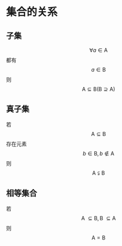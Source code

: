 <script 
  src="https://cdn.bootcss.com/mathjax/2.7.5/MathJax.js?config=TeX-MML-AM_CHTML">
</script>
# 集合的关系
## 子集
$$\forall a\in \textrm{A}$$ 都有 $$a \in \textrm{B}$$ 则 $$\textrm{A} \subseteq  \textrm{B} (\textrm{B} \supseteq \textrm{A})$$
## 真子集
若 $$\textrm{A} \subseteq \textrm{B}$$ 存在元素  $$b\in\textrm{B}, b\notin\textrm{A}$$ 则 $$\textrm{A} \subsetneqq \textrm{B}$$
## 相等集合
若 $$\textrm{A}\ \subseteq \textrm{B} ,\textrm{B}\ \subseteq \textrm{A}$$ 则 $$\textrm{A}=\textrm{B}$$
